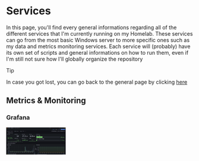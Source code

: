 # Services

In this page, you'll find every general informations regarding all of the different services that I'm currently running on my Homelab. These services can go from the most basic Windows server to more specific ones such as my data and metrics monitoring services. Each service will (probably) have its own set of scripts and general informations on how to run them, even if I'm still not sure how I'll globally organize the repository

>[!TIP]
>In case you got lost, you can go back to the general page by clicking [here](https://github.com/KelyanDev/Homelab)

## Metrics & Monitoring

### Grafana
<img src="images/grafana_dashboard.png" alt="Logo" width="160"/>

